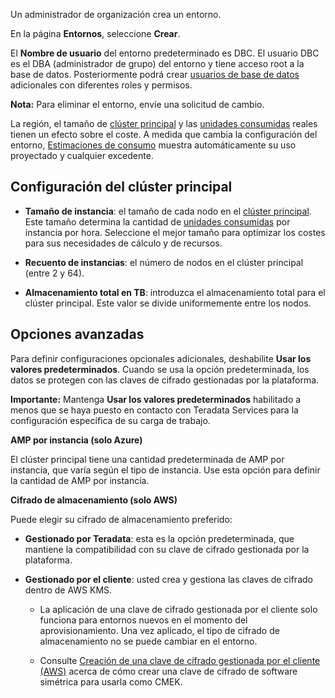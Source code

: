 Un administrador de organización crea un entorno.

En la página **Entornos**, seleccione **Crear**.

El **Nombre de usuario** del entorno predeterminado es DBC. El usuario DBC es el DBA (administrador de grupo) del entorno y tiene acceso root a la base de datos. Posteriormente podrá crear [usuarios de base de datos](wxe1659392685092.md) adicionales con diferentes roles y permisos.

**Nota:** Para eliminar el entorno, envíe una solicitud de cambio.

La región, el tamaño de [clúster principal](isb1696461636881.md) y las [unidades consumidas](onj1682104977691.md) reales tienen un efecto sobre el coste. A medida que cambia la configuración del entorno, [Estimaciones de consumo](aow1703107228725.md) muestra automáticamente su uso proyectado y cualquier excedente.

Configuración del clúster principal
-----------------------------------

-   **Tamaño de instancia**: el tamaño de cada nodo en el [clúster principal](nmr1658424425362.md). Este tamaño determina la cantidad de [unidades consumidas](tdv1682522711429.md) por instancia por hora. Seleccione el mejor tamaño para optimizar los costes para sus necesidades de cálculo y de recursos.

-   **Recuento de instancias**: el número de nodos en el clúster principal (entre 2 y 64).

-   **Almacenamiento total en TB**: introduzca el almacenamiento total para el clúster principal. Este valor se divide uniformemente entre los nodos.

Opciones avanzadas
------------------

Para definir configuraciones opcionales adicionales, deshabilite **Usar los valores predeterminados**. Cuando se usa la opción predeterminada, los datos se protegen con las claves de cifrado gestionadas por la plataforma.

**Importante:** Mantenga **Usar los valores predeterminados** habilitado a menos que se haya puesto en contacto con Teradata Services para la configuración específica de su carga de trabajo.

**AMP por instancia (solo Azure)**

El clúster principal tiene una cantidad predeterminada de AMP por instancia, que varía según el tipo de instancia. Use esta opción para definir la cantidad de AMP por instancia.

**Cifrado de almacenamiento (solo AWS)**

Puede elegir su cifrado de almacenamiento preferido:

-   **Gestionado por Teradata**: esta es la opción predeterminada, que mantiene la compatibilidad con su clave de cifrado gestionada por la plataforma.

-   **Gestionado por el cliente**: usted crea y gestiona las claves de cifrado dentro de AWS KMS.

    -   La aplicación de una clave de cifrado gestionada por el cliente solo funciona para entornos nuevos en el momento del aprovisionamiento. Una vez aplicado, el tipo de cifrado de almacenamiento no se puede cambiar en el entorno.

    -   Consulte [Creación de una clave de cifrado gestionada por el cliente (AWS)](https://docs.teradata.com/access/sources/dita/topic?dita:topicPath=qly1704828971494.dita) acerca de cómo crear una clave de cifrado de software simétrica para usarla como CMEK.
